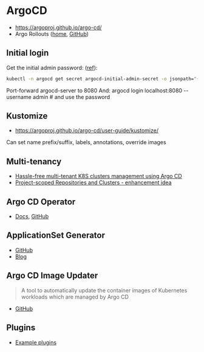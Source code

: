 # ArgoCD

* <https://argoproj.github.io/argo-cd/>
* Argo Rollouts ([home](https://argoproj.github.io/argo-rollouts/), [GitHub](https://github.com/argoproj/argo-rollouts))

## Initial login

Get the initial admin password: ([ref](https://argoproj.github.io/argo-cd/getting_started/#4-login-using-the-cli)):
```bash
kubectl -n argocd get secret argocd-initial-admin-secret -o jsonpath="{.data.password}" | base64 -d
```

Port-forward argocd-server to 8080
And: argocd login localhost:8080 --username admin # and use the password

## Kustomize

* <https://argoproj.github.io/argo-cd/user-guide/kustomize/>

Can set name prefix/suffix, labels, annotations, override images

## Multi-tenancy

* [Hassle-free multi-tenant K8S clusters management using Argo CD](https://blog.argoproj.io/hassle-free-multi-tenant-k8s-clusters-management-using-argo-cd-7dd35619046a)
* [Project-scoped Repositories and Clusters - enhancement idea](https://github.com/argoproj/argo-cd/blob/master/docs/proposals/project-repos-and-clusters.md)

## Argo CD Operator

* [Docs](https://argocd-operator.readthedocs.io/en/latest/), [GitHub](https://github.com/argoproj-labs/argocd-operator/)

## ApplicationSet Generator

* [GitHub](https://github.com/argoproj-labs/applicationset)
* [Blog](https://blog.argoproj.io/introducing-the-applicationset-controller-for-argo-cd-982e28b62dc5)

## Argo CD Image Updater

> A tool to automatically update the container images of Kubernetes workloads which are managed by Argo CD

* [GitHub](https://github.com/argoproj-labs/argocd-image-updater)

## Plugins

* [Example plugins](https://github.com/argoproj/argocd-example-apps/tree/master/plugins)